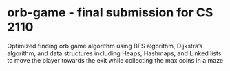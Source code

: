 # orb-game - final submission for CS 2110

Optimized finding orb game algorithm using BFS algorithm, Dijkstra’s algorithm, and data structures including Heaps, Hashmaps, and Linked lists to move the player towards the exit while collecting the max coins in a maze
